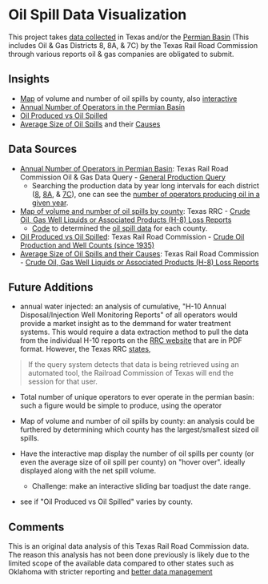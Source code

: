 # Oil Spill Data Visualization

This project takes [data collected](http://www.rrc.state.tx.us/about-us/resource-center/research/online-research-queries/) in Texas and/or the [Permian Basin](https://upload.wikimedia.org/wikipedia/en/4/4e/Active_wells_on_the_Permian_Basin.jpg) (This includes Oil & Gas Districts 8, 8A, & 7C) by the Texas Rail Road Commission through various reports oil & gas companies are obligated to submit. 


## Insights
- [Map](presentable/oil_spill_net_loss_2009_2018.png) of volume and number of oil spills by county, also [interactive](https://plot.ly/~chessybo/14/oil-spills-from-2009-to-2018/)
- [Annual Number of Operators in the Permian Basin](<presentable/Number of Operators Annually in the Permian Basin.png>) 
- [Oil Produced vs Oil Spilled](presentable/Oil_Produced_vs_Oil_Spilled.png)
- [Average Size of Oil Spills](presentable/oil_spills.png) and their [Causes](presentable/oil_spill_causes.png)


## Data Sources
- [Annual Number of Operators in Permian Basin](<production data/anuual_Operators_by_District.xlsx>): Texas Rail Road Commission Oil & Gas Data Query - [General Production Query](http://webapps2.rrc.texas.gov/EWA/productionQueryAction.do) 
  - Searching the production data by year long intervals for each district  ([8](https://github.com/chessybo/Oil-Spill-Data-Visualization/tree/master/production%20data/District%208), [8A](https://github.com/chessybo/Oil-Spill-Data-Visualization/tree/master/production%20data/District%208A), & [7C](https://github.com/chessybo/Oil-Spill-Data-Visualization/tree/master/production%20data/District%207C)), one can see the [number of operators producing oil in a given year](<production data/anuual_Operators_by_District.xlsx>).
- [Map of volume and number of oil spills by county](plot_rrc_data.py): Texas RRC - [Crude Oil, Gas Well Liquids or Associated Products (H-8) Loss Reports](http://www.rrc.state.tx.us/oil-gas/compliance-enforcement/h-8/)
  -	[Code](<Oil Spill Data - Crude Oil, Gas Well Liquids or Associated Products (H-8)/oil_spill_per_county_calculations.py>) to determined the [oil spill data](<Oil Spill Data - Crude Oil, Gas Well Liquids or Associated Products (H-8)/oil_spill_per_county.csv>) for each county.
- [Oil Produced vs Oil Spilled](oil_produced_and_oil_spilled.py): Texas Rail Road Commission - [Crude Oil Production and Well Counts (since 1935)](http://www.rrc.state.tx.us/oil-gas/research-and-statistics/production-data/historical-production-data/crude-oil-production-and-well-counts-since-1935/)
- [Average Size of Oil Spills and their Causes](<Oil Spill Data - Crude Oil, Gas Well Liquids or Associated Products (H-8)/oilspill_data_analysis.xlsx>): Texas Rail Road Commission - [Crude Oil, Gas Well Liquids or Associated Products (H-8) Loss Reports](http://www.rrc.state.tx.us/oil-gas/compliance-enforcement/h-8/)


## Future Additions
- annual water injected: an analysis of cumulative, "H-10 Annual Disposal/Injection Well Monitoring Reports" of all operators would provide a market insight as to the demmand for water treatment systems. This would require a data extraction method to pull the data from the individual H-10 reports on the [RRC website](http://webapps.rrc.state.tx.us/H10/h10PublicMain.do) that are in PDF format. However, the Texas RRC [states](http://www.rrc.state.tx.us/about-us/resource-center/research/online-research-queries/), 
> If the query system detects that data is being retrieved using an automated tool, the Railroad Commission of Texas will end the session for that user.

- Total number of unique operators to ever operate in the permian basin: such a figure would be simple to produce, using the operator


- Map of volume and number of oil spills by county: an analysis could be furthered by determining which county has the largest/smallest sized oil spills.

- Have the interactive map display the number of oil spills per county (or even the average size of oil spill per county) on "hover over". ideally displayed along with the net spill volume.
  - Challenge: make an interactive sliding bar toadjust the date range.
  
 - see if "Oil Produced vs Oil Spilled" varies by county.

## Comments
This is an original data analysis of this Texas Rail Road Commission data. The reason this analysis has not been done previously is likely due to the limited scope of the available data compared to other states such as Oklahoma with stricter reporting and [better data management](http://www.occeweb.com/og/ogdatafiles2.htm)
